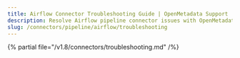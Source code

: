 ```yaml
---
title: Airflow Connector Troubleshooting Guide | OpenMetadata Support
description: Resolve Airflow pipeline connector issues with OpenMetadata'scomprehensive troubleshooting guide. Fix common errors, debug connections & optimize workflows.
slug: /connectors/pipeline/airflow/troubleshooting
---
```


{% partial file="/v1.8/connectors/troubleshooting.md" /%}
